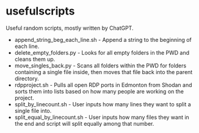 # usefulscripts
Useful random scripts, mostly written by ChatGPT.

* append_string_beg_each_line.sh - Append a string to the beginning of each line.
* delete_empty_folders.py - Looks for all empty folders in the PWD and cleans them up.
* move_singles_back.py - Scans all folders within the PWD for folders containing a single file inside, then moves that file back into the parent directory.
* rdpproject.sh - Pulls all open RDP ports in Edmonton from Shodan and sorts them into lists based on how many people are working on the project.
* split_by_linecount.sh - User inputs how many lines they want to split a single file into.
* split_equal_by_linecount.sh - User inputs how many files they want in the end and script will split equally among that number.
